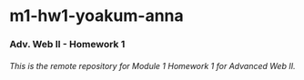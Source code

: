 # m1-hw1-yoakum-anna
### Adv. Web II - Homework 1
###### This is the remote repository for Module 1 Homework 1 for Advanced Web II.
